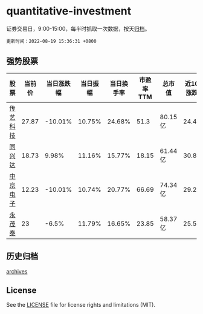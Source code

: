 # quantitative-investment

证券交易日，9:00-15:00，每半时抓取一次数据，按天[归档](archives)。

`更新时间：2022-08-19 15:36:31 +0800`

## 强势股票

|股票|当前价|当日涨跌幅|当日振幅|当日换手率|市盈率TTM|总市值|近10日涨跌幅|
|----|----|----|----|----|----|----|----|
|[传艺科技](https://xueqiu.com/S/SZ002866)|27.87|-10.01%|10.75%|24.68%|51.3|80.15亿|24.42%|
|[同兴达](https://xueqiu.com/S/SZ002845)|18.73|9.98%|11.16%|15.77%|18.15|61.44亿|30.8%|
|[中京电子](https://xueqiu.com/S/SZ002579)|12.23|-10.01%|10.74%|20.77%|66.69|74.34亿|29.28%|
|[永茂泰](https://xueqiu.com/S/SH605208)|23|-6.5%|11.79%|16.65%|23.85|58.37亿|25.55%|

## 历史归档

[archives](archives)

## License

See the [LICENSE](LICENSE) file for license rights and limitations (MIT).